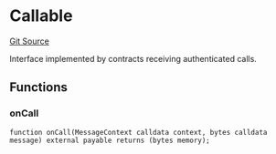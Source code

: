 # Callable
[Git Source](https://github.com/zeta-chain/protocol-contracts/blob/317e9a168aa19dc31b1217eef2a50dbf71ae4d80/contracts/evm/interfaces/IGatewayEVM.sol)

Interface implemented by contracts receiving authenticated calls.


## Functions
### onCall


```solidity
function onCall(MessageContext calldata context, bytes calldata message) external payable returns (bytes memory);
```

